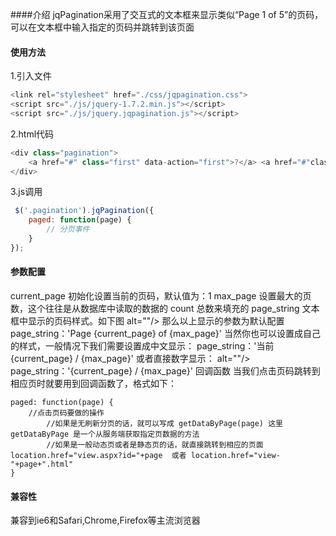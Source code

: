 ####介绍
jqPagination采用了交互式的文本框来显示类似“Page 1 of 5”的页码，可以在文本框中输入指定的页码并跳转到该页面
#### 使用方法
1.引入文件
```js
<link rel="stylesheet" href="./css/jqpagination.css">
<script src="./js/jquery-1.7.2.min.js"></script>
<script src="./js/jquery.jqpagination.js"></script>
```
2.html代码
```js
<div class="pagination">
    <a href="#" class="first" data-action="first">?</a> <a href="#"class="previous" data-action="previous">?</a> <input type="text"readonly="readonly" data-max-page="40"> <a href="#" class="next" data-action="next">?</a> <a href="#" class="last" data-action="last">?</a>
</div>
```
3.js调用
```js
 $('.pagination').jqPagination({
    paged: function(page) {
        // 分页事件
    }
});
```
#### 参数配置
current_page 
初始化设置当前的页码，默认值为：1
max_page
设置最大的页数，这个往往是从数据库中读取的数据的 count 总数来填充的
page_string 
文本框中显示的页码样式。如下图
alt=""/>
那么以上显示的参数为默认配置
page_string：'Page {current_page} of {max_page}'
当然你也可以设置成自己的样式，一般情况下我们需要设置成中文显示：
page_string：'当前 {current_page} / {max_page}' 
或者直接数字显示：
alt=""/>
page_string：'{current_page} / {max_page}' 
回调函数
当我们点击页码跳转到相应页时就要用到回调函数了，格式如下：
```
paged: function(page) {
    //点击页码要做的操作
        //如果是无刷新分页的话，就可以写成 getDataByPage(page) 这里 getDataByPage 是一个从服务端获取指定页数据的方法
        //如果是一般动态页或者是静态页的话，就直接跳转到相应的页面   location.href="view.aspx?id="+page  或者 location.href="view-"+page+".html"
}
```
#### 兼容性

兼容到ie6和Safari,Chrome,Firefox等主流浏览器